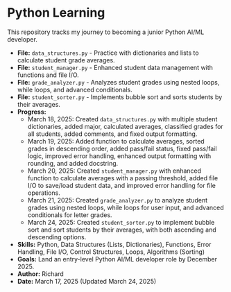 # Python Learning
This repository tracks my journey to becoming a junior Python AI/ML developer.
- **File:** `data_structures.py` - Practice with dictionaries and lists to calculate student grade averages.
- **File:** `student_manager.py` - Enhanced student data management with functions and file I/O.
- **File:** `grade_analyzer.py` - Analyzes student grades using nested loops, while loops, and advanced conditionals.
- **File:** `student_sorter.py` - Implements bubble sort and sorts students by their averages.
- **Progress:** 
  - March 18, 2025: Created `data_structures.py` with multiple student dictionaries, added major, calculated averages, classified grades for all students, added comments, and fixed output formatting.
  - March 19, 2025: Added function to calculate averages, sorted grades in descending order, added pass/fail status, fixed pass/fail logic, improved error handling, enhanced output formatting with rounding, and added docstring.
  - March 20, 2025: Created `student_manager.py` with enhanced function to calculate averages with a passing threshold, added file I/O to save/load student data, and improved error handling for file operations.
  - March 21, 2025: Created `grade_analyzer.py` to analyze student grades using nested loops, while loops for user input, and advanced conditionals for letter grades.
  - March 24, 2025: Created `student_sorter.py` to implement bubble sort and sort students by their averages, with both ascending and descending options.
- **Skills:** Python, Data Structures (Lists, Dictionaries), Functions, Error Handling, File I/O, Control Structures, Loops, Algorithms (Sorting)
- **Goals:** Land an entry-level Python AI/ML developer role by December 2025.
- **Author:** Richard
- **Date:** March 17, 2025 (Updated March 24, 2025)